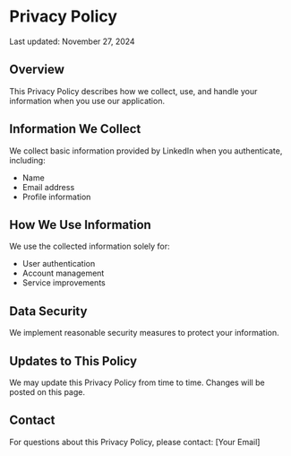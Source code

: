 # Privacy Policy

Last updated: November 27, 2024

## Overview
This Privacy Policy describes how we collect, use, and handle your information when you use our application.

## Information We Collect
We collect basic information provided by LinkedIn when you authenticate, including:
- Name
- Email address
- Profile information

## How We Use Information
We use the collected information solely for:
- User authentication
- Account management
- Service improvements

## Data Security
We implement reasonable security measures to protect your information.

## Updates to This Policy
We may update this Privacy Policy from time to time. Changes will be posted on this page.

## Contact
For questions about this Privacy Policy, please contact: [Your Email]
